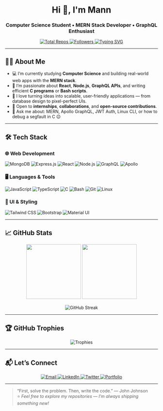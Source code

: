 <!--
     ██████╗ ███████╗███╗   ██╗████████╗██╗   ██╗
    ██╔════╝ ██╔════╝████╗  ██║╚══██╔══╝╚██╗ ██╔╝
    ██║  ███╗█████╗  ██╔██╗ ██║   ██║    ╚████╔╝
    ██║   ██║██╔══╝  ██║╚██╗██║   ██║     ╚██╔╝
    ╚██████╔╝███████╗██║ ╚████║   ██║      ██║
     ╚═════╝ ╚══════╝╚═╝  ╚═══╝   ╚═╝      ╚═╝
-->

<h1 align="center">Hi 👋, I'm Mann</h1>
<h3 align="center">Computer Science Student • MERN Stack Developer • GraphQL Enthusiast</h3>

<p align="center">
  <a href="https://github.com/your-username?tab=repositories">
    <img alt="Total Repos" src="https://img.shields.io/github/repos-stats/total?color=blue&logo=github&style=flat-square" />
  </a>
  <a href="https://github.com/your-username?tab=followers">
    <img alt="Followers" src="https://img.shields.io/github/followers/your-username?label=Followers&style=flat-square&color=green" />
  </a>
  <a href="https://git.io/typing-svg">
    <img src="https://readme-typing-svg.demolab.com?font=Fira+Code&pause=1000&color=6E40C9&center=true&vCenter=true&width=435&lines=Building+full-stack+apps;Writing+clean+code;Automating+with+Bash;Solving+problems+in+C;Learning+something+new" alt="Typing SVG" />
  </a>
</p>

---

## 🧑‍💻 About Me

- 💻 I’m currently studying **Computer Science** and building real-world web apps with the **MERN stack**.
- 🌱 I’m passionate about **React**, **Node.js**, **GraphQL APIs**, and writing efficient **C programs** or **Bash scripts**.
- 🎯 I love turning ideas into scalable, user-friendly applications — from database design to pixel-perfect UIs.
- 🤝 Open to **internships**, **collaborations**, and **open-source contributions**.
- 💬 Ask me about: MERN, Apollo GraphQL, JWT Auth, Linux CLI, or how to debug a segfault in C 😉

---

## 🛠️ Tech Stack

### 🌐 Web Development
![MongoDB](https://img.shields.io/badge/-MongoDB-47A248?logo=mongodb&logoColor=white)
![Express.js](https://img.shields.io/badge/-Express.js-000000?logo=express&logoColor=white)
![React](https://img.shields.io/badge/-React-61DAFB?logo=react&logoColor=black)
![Node.js](https://img.shields.io/badge/-Node.js-339933?logo=node.js&logoColor=white)
![GraphQL](https://img.shields.io/badge/-GraphQL-E10098?logo=graphql&logoColor=white)
![Apollo](https://img.shields.io/badge/-Apollo-30353D?logo=apollographql&logoColor=white)

### 🖥️ Languages & Tools
![JavaScript](https://img.shields.io/badge/-JavaScript-F7DF1E?logo=javascript&logoColor=black)
![TypeScript](https://img.shields.io/badge/-TypeScript-3178C6?logo=typescript&logoColor=white)
![C](https://img.shields.io/badge/-C-A8B9CC?logo=c&logoColor=black)
![Bash](https://img.shields.io/badge/-Bash-4EAA25?logo=gnu-bash&logoColor=white)
![Git](https://img.shields.io/badge/-Git-F05032?logo=git&logoColor=white)
![Linux](https://img.shields.io/badge/-Linux-FCC624?logo=linux&logoColor=black)

### 🎨 UI & Styling
![Tailwind CSS](https://img.shields.io/badge/-Tailwind_CSS-06B6D4?logo=tailwind-css&logoColor=white)
![Bootstrap](https://img.shields.io/badge/-Bootstrap-7952B3?logo=bootstrap&logoColor=white)
![Material UI](https://img.shields.io/badge/-Material_UI-0081CB?logo=material-ui&logoColor=white)

---

## 📈 GitHub Stats

<div align="center">
  <img height="180em" src="https://github-readme-stats.vercel.app/api?username=your-username&show_icons=true&theme=radical&hide_border=true" />
  <img height="180em" src="https://github-readme-stats.vercel.app/api/top-langs/?username=Mann-lohchab&layout=compact&theme=radical&hide_border=true" />
</div>

<br/>

<div align="center">
  <img src="https://github-readme-streak-stats.herokuapp.com/?user=Mann-lohchab&theme=radical&hide_border=true" alt="GitHub Streak" />
</div>

---

## 🏆 GitHub Trophies

<div align="center">
  <img src="https://github-profile-trophy.vercel.app/?username=Mann-lohchab&theme=onedark&no-frame=true&column=7" alt="Trophies" />
</div>

---

## 📬 Let’s Connect

<p align="center">
  <a href="mailto:your.email@example.com">
    <img src="https://img.shields.io/badge/Email-D14836?style=for-the-badge&logo=gmail&logoColor=white" alt="Email" />
  </a>
  <a href="https://linkedin.com/in/yourprofile" target="_blank">
    <img src="https://img.shields.io/badge/LinkedIn-0077B5?style=for-the-badge&logo=linkedin&logoColor=white" alt="LinkedIn" />
  </a>
  <a href="https://twitter.com/yourhandle" target="_blank">
    <img src="https://img.shields.io/badge/Twitter-1DA1F2?style=for-the-badge&logo=twitter&logoColor=white" alt="Twitter" />
  </a>
  <a href="https://yourportfolio.com" target="_blank">
    <img src="https://img.shields.io/badge/Portfolio-%23000000.svg?style=for-the-badge&logo=firefox&logoColor=%23FF7139" alt="Portfolio" />
  </a>
</p>

---

> “First, solve the problem. Then, write the code.” — John Johnson  
> ⭐ _Feel free to explore my repositories — I’m always shipping something new!_


